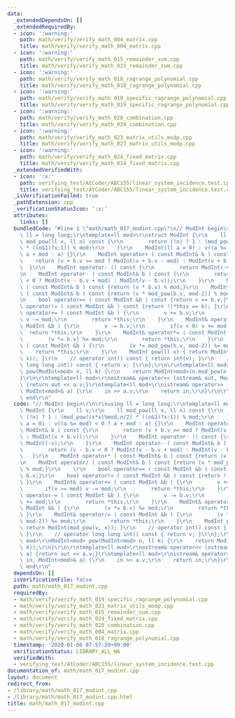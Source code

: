 ```yaml
---
data:
  _extendedDependsOn: []
  _extendedRequiredBy:
  - icon: ':warning:'
    path: math/verify/verify_math_004_matrix.cpp
    title: math/verify/verify_math_004_matrix.cpp
  - icon: ':warning:'
    path: math/verify/verify_math_015_remainder_sum.cpp
    title: math/verify/verify_math_015_remainder_sum.cpp
  - icon: ':warning:'
    path: math/verify/verify_math_018_ragrange_polynomial.cpp
    title: math/verify/verify_math_018_ragrange_polynomial.cpp
  - icon: ':warning:'
    path: math/verify/verify_math_019_specific_ragrange_polynomial.cpp
    title: math/verify/verify_math_019_specific_ragrange_polynomial.cpp
  - icon: ':warning:'
    path: math/verify/verify_math_020_combination.cpp
    title: math/verify/verify_math_020_combination.cpp
  - icon: ':warning:'
    path: math/verify/verify_math_023_matrix_utils_modp.cpp
    title: math/verify/verify_math_023_matrix_utils_modp.cpp
  - icon: ':warning:'
    path: math/verify/verify_math_024_fixed_matrix.cpp
    title: math/verify/verify_math_024_fixed_matrix.cpp
  _extendedVerifiedWith:
  - icon: ':x:'
    path: verifying_test/AtCoder/ABC155/linear_system_incidence.test.cpp
    title: verifying_test/AtCoder/ABC155/linear_system_incidence.test.cpp
  _isVerificationFailed: true
  _pathExtension: cpp
  _verificationStatusIcon: ':x:'
  attributes:
    links: []
  bundledCode: "#line 1 \"math/math_017_modint.cpp\"\n// ModInt begin\r\n\r\nusing\
    \ ll = long long;\r\ntemplate<ll mod>\r\nstruct ModInt {\r\n    ll v;\r\n    ll\
    \ mod_pow(ll x, ll n) const {\r\n        return (!n) ? 1 : (mod_pow((x*x)%mod,n/2)\
    \ * ((n&1)?x:1)) % mod;\r\n    }\r\n    ModInt(ll a = 0) : v((a %= mod) < 0 ?\
    \ a + mod : a) {}\r\n    ModInt operator+ ( const ModInt& b ) const {\r\n    \
    \    return (v + b.v >= mod ? ModInt(v + b.v - mod) : ModInt(v + b.v));\r\n  \
    \  }\r\n    ModInt operator- () const {\r\n        return ModInt(-v);\r\n    }\r\
    \n    ModInt operator- ( const ModInt& b ) const {\r\n        return (v - b.v\
    \ < 0 ? ModInt(v - b.v + mod) : ModInt(v - b.v));\r\n    }\r\n    ModInt operator*\
    \ ( const ModInt& b ) const {return (v * b.v) % mod;}\r\n    ModInt operator/\
    \ ( const ModInt& b ) const {return (v * mod_pow(b.v, mod-2)) % mod;}\r\n    \r\
    \n    bool operator== ( const ModInt &b ) const {return v == b.v;}\r\n    bool\
    \ operator!= ( const ModInt &b ) const {return !(*this == b); }\r\n    ModInt&\
    \ operator+= ( const ModInt &b ) {\r\n        v += b.v;\r\n        if(v >= mod)\
    \ v -= mod;\r\n        return *this;\r\n    }\r\n    ModInt& operator-= ( const\
    \ ModInt &b ) {\r\n        v -= b.v;\r\n        if(v < 0) v += mod;\r\n      \
    \  return *this;\r\n    }\r\n    ModInt& operator*= ( const ModInt &b ) {\r\n\
    \        (v *= b.v) %= mod;\r\n        return *this;\r\n    }\r\n    ModInt& operator/=\
    \ ( const ModInt &b ) {\r\n        (v *= mod_pow(b.v, mod-2)) %= mod;\r\n    \
    \    return *this;\r\n    }\r\n    ModInt pow(ll x) { return ModInt(mod_pow(v,\
    \ x)); }\r\n    // operator int() const { return int(v); }\r\n    // operator\
    \ long long int() const { return v; }\r\n};\r\n\r\ntemplate<ll mod>\r\nModInt<mod>\
    \ pow(ModInt<mod> n, ll k) {\r\n    return ModInt<mod>(n.mod_pow(n.v, k));\r\n\
    }\r\n\r\ntemplate<ll mod>\r\nostream& operator<< (ostream& out, ModInt<mod> a)\
    \ {return out << a.v;}\r\ntemplate<ll mod>\r\nistream& operator>> (istream& in,\
    \ ModInt<mod>& a) {\r\n    in >> a.v;\r\n    return in;\r\n}\r\n\r\n// ModInt\
    \ end\r\n"
  code: "// ModInt begin\r\n\r\nusing ll = long long;\r\ntemplate<ll mod>\r\nstruct\
    \ ModInt {\r\n    ll v;\r\n    ll mod_pow(ll x, ll n) const {\r\n        return\
    \ (!n) ? 1 : (mod_pow((x*x)%mod,n/2) * ((n&1)?x:1)) % mod;\r\n    }\r\n    ModInt(ll\
    \ a = 0) : v((a %= mod) < 0 ? a + mod : a) {}\r\n    ModInt operator+ ( const\
    \ ModInt& b ) const {\r\n        return (v + b.v >= mod ? ModInt(v + b.v - mod)\
    \ : ModInt(v + b.v));\r\n    }\r\n    ModInt operator- () const {\r\n        return\
    \ ModInt(-v);\r\n    }\r\n    ModInt operator- ( const ModInt& b ) const {\r\n\
    \        return (v - b.v < 0 ? ModInt(v - b.v + mod) : ModInt(v - b.v));\r\n \
    \   }\r\n    ModInt operator* ( const ModInt& b ) const {return (v * b.v) % mod;}\r\
    \n    ModInt operator/ ( const ModInt& b ) const {return (v * mod_pow(b.v, mod-2))\
    \ % mod;}\r\n    \r\n    bool operator== ( const ModInt &b ) const {return v ==\
    \ b.v;}\r\n    bool operator!= ( const ModInt &b ) const {return !(*this == b);\
    \ }\r\n    ModInt& operator+= ( const ModInt &b ) {\r\n        v += b.v;\r\n \
    \       if(v >= mod) v -= mod;\r\n        return *this;\r\n    }\r\n    ModInt&\
    \ operator-= ( const ModInt &b ) {\r\n        v -= b.v;\r\n        if(v < 0) v\
    \ += mod;\r\n        return *this;\r\n    }\r\n    ModInt& operator*= ( const\
    \ ModInt &b ) {\r\n        (v *= b.v) %= mod;\r\n        return *this;\r\n   \
    \ }\r\n    ModInt& operator/= ( const ModInt &b ) {\r\n        (v *= mod_pow(b.v,\
    \ mod-2)) %= mod;\r\n        return *this;\r\n    }\r\n    ModInt pow(ll x) {\
    \ return ModInt(mod_pow(v, x)); }\r\n    // operator int() const { return int(v);\
    \ }\r\n    // operator long long int() const { return v; }\r\n};\r\n\r\ntemplate<ll\
    \ mod>\r\nModInt<mod> pow(ModInt<mod> n, ll k) {\r\n    return ModInt<mod>(n.mod_pow(n.v,\
    \ k));\r\n}\r\n\r\ntemplate<ll mod>\r\nostream& operator<< (ostream& out, ModInt<mod>\
    \ a) {return out << a.v;}\r\ntemplate<ll mod>\r\nistream& operator>> (istream&\
    \ in, ModInt<mod>& a) {\r\n    in >> a.v;\r\n    return in;\r\n}\r\n\r\n// ModInt\
    \ end\r\n"
  dependsOn: []
  isVerificationFile: false
  path: math/math_017_modint.cpp
  requiredBy:
  - math/verify/verify_math_019_specific_ragrange_polynomial.cpp
  - math/verify/verify_math_023_matrix_utils_modp.cpp
  - math/verify/verify_math_015_remainder_sum.cpp
  - math/verify/verify_math_024_fixed_matrix.cpp
  - math/verify/verify_math_020_combination.cpp
  - math/verify/verify_math_004_matrix.cpp
  - math/verify/verify_math_018_ragrange_polynomial.cpp
  timestamp: '2020-01-06 07:57:20+09:00'
  verificationStatus: LIBRARY_ALL_WA
  verifiedWith:
  - verifying_test/AtCoder/ABC155/linear_system_incidence.test.cpp
documentation_of: math/math_017_modint.cpp
layout: document
redirect_from:
- /library/math/math_017_modint.cpp
- /library/math/math_017_modint.cpp.html
title: math/math_017_modint.cpp
---
```

